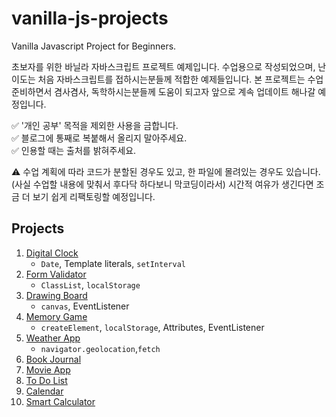 # vanilla-js-projects

Vanilla Javascript Project for Beginners.  

초보자를 위한 바닐라 자바스크립트 프로젝트 예제입니다. 수업용으로 작성되었으며, 난이도는 처음 자바스크립트를 접하시는분들께 적합한 예제들입니다. 본 프로젝트는 수업 준비하면서 겸사겸사, 독학하시는분들께 도움이 되고자 앞으로 계속 업데이트 해나갈 예정입니다.

✅  '개인 공부' 목적을 제외한 사용을 금합니다.  
✅  블로그에 통째로 복붙해서 올리지 말아주세요.  
✅  인용할 때는 출처를 밝혀주세요.  

⚠️ 수업 계획에 따라 코드가 분할된 경우도 있고, 한 파일에 몰려있는 경우도 있습니다. (사실 수업할 내용에 맞춰서 후다닥 하다보니 막코딩이라서) 시간적 여유가 생긴다면 조금 더 보기 쉽게 리팩토링할 예정입니다.

## Projects

1. [Digital Clock](https://github.com/coach-oox/digital-clock)
    - `Date`, Template literals, `setInterval`
2. [Form Validator](https://github.com/coach-oox/form-validation)
    - `ClassList`, `localStorage`
3. [Drawing Board](https://github.com/coach-oox/simple-drawing-board)
    - `canvas`, EventListener
4. [Memory Game](https://github.com/coach-oox/memory-game)
    - `createElement`, `localStorage`, Attributes, EventListener
5. [Weather App](https://github.com/coach-oox/weather-app)
    -  `navigator.geolocation`,`fetch`
6. [Book Journal]()
7. [Movie App]()
8. [To Do List]()
9. [Calendar]()
10. [Smart Calculator]()

